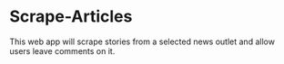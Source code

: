 # Scrape-Articles
This web app will scrape stories from a selected news outlet and allow users leave comments on it.
